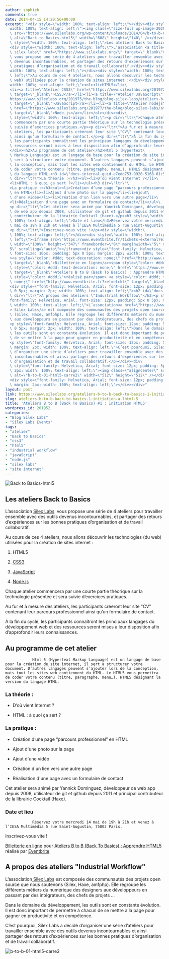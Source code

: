 ```yaml
---
author: sophieb
comments: true
date: 2014-04-15 14:20:56+00:00
excerpt: "<div style=\"width: 100%; text-align: left;\"></div><div style=\"\
  width: 100%; text-align: left;\"><img class=\"size-full wp-image-202092 aligncenter\"\
  \ src=\"https://www.silexlabs.org/wp-content/uploads/2014/04/b-to-b-01-html5-2.png\"\
  \ alt=\"Back to Basics-html5\" width=\"608\" height=\"140\" /></div><h2\
  \ style=\"width: 100%; text-align: left;\">Les ateliers Back to Basics</h2>\
  <div style=\"width: 100%; text-align: left;\">L’association <a title=\"Site\
  \ silex labs\" href=\"https://www.silexlabs.org/\" target=\"_blank\">Silex Labs</a> \
  \ vous propose une série de 4 ateliers pour travailler ensemble avec des outils\
  \ devenus incontournables, et partager des retours d’expériences sur les bonnes\
  \ pratiques d’organisation et de travail collaboratif.</div><div style=\"\
  width: 100%; text-align: left;\"></div><div style=\"width: 100%; text-align:\
  \ left;\">Au cours de ces 4 ateliers, nous allons découvrir les technologies (du\
  \ web) utilisées pour la création de sites internet :</div><div style=\"\
  width: 100%; text-align: left;\"><ol><li>HTML5</li>\
  <li><a title=\"Atelier CSS3\" href=\"https://www.silexlabs.org/201972/the-blog/blog-silex-labs/ateliers-b-to-b-back-to-basics-2-notions-css3/\"\
  \ target=\"_blank\">CSS3</a></li><li><a title=\"Atelier JavaScript\" href=\"\
  https://www.silexlabs.org/201975/the-blog/blog-silex-labs/ateliers-b-to-b-back-to-basics-3-utilisation-de-javascript/\"\
  \ target=\"_blank\">JavaScript</a></li><li><a title=\"Atelier nodejs\"\
  \ href=\"https://www.silexlabs.org/201977/the-blog/blog-silex-labs/ateliers-b-to-b-back-to-basics-4-debuter-node-js\"\
  \ target=\"_blank\">Node.js</a></li></ol></div><div\
  \ style=\"width: 100%; text-align: left;\"><p dir=\"ltr\">Chaque atelier\
  \ commencera par une courte partie théorique sur la technologie présentée et sera\
  \ suivie d’exercices pratiques.</p><p dir=\"ltr\">Au fur et à mesure des\
  \ ateliers, les participants créeront leur site \"CV\" contenant leur parcours professionnel\
  \ ainsi qu’un formulaire de contact.</p><p dir=\"ltr\">À la fin du cycle,\
  \ les participants connaîtront les principaux langages du développement web et des\
  \ ressources seront mises à leur disposition afin d’approfondir leurs connaissances.</p>\
  </div><h2>Au programme de cet atelier</h2>Html 5 (Hypertext\
  \ Markup Language) est un langage de base pour la création de site internet, il\
  \ sert à structurer votre document. D’autres langages peuvent s’ajouter lors de\
  \ la conception, mais tout les sites web contiennent du HTML. Le HTML5 vous permettra\
  \ de coder votre contenu (titre, paragraphe, menu…). HTML5 désignant la version\
  \ du langage HTML.<h3 id=\"docs-internal-guid-e7edd753-9920-5168-61c5-5bb007e7d49f\"\
  \ dir=\"ltr\">La théorie :</h3><ul><li>D’où vient Internet ?</li>\
  <li>HTML : à quoi ça sert ?</li></ul><h3 dir=\"ltr\"\
  >La pratique :</h3><ul><li>Création d’une page “parcours professionnel”\
  \ en HTML</li><li>Ajout d'une photo sur la page</li><li>Ajout\
  \ d'une vidéo</li><li>Création d'un lien vers une autre page</li>\
  <li>Réalisation d'une page avec un formulaire de contact</li></ul>\
  <p dir=\"ltr\">Cet atelier sera animé par Yannick Dominguez, développeur\
  \ de web app depuis 2008, utilisateur de git et github depuis 2011 et principal\
  \ contributeur de la librairie Cocktail (Haxe).</p><h3 style=\"width:\
  \ 100%; text-align: left;\">Date et lieu</h3>Réservez votre mercredi 14\
  \ mai de 19h à 21h et venez à l’IESA Multimédia 5 rue Saint-Augustin, 75002 Paris.\
  <p dir=\"ltr\">Inscrivez-vous vite !</p><div style=\"width:\
  \ 100%; text-align: left;\"></div><div style=\"width: 100%; text-align:\
  \ left;\"><iframe src=\"https://www.eventbrite.fr/tickets-external?eid=11427852013&amp;ref=etckt\"\
  \ width=\"100%\" height=\"347\" frameborder=\"0\" marginwidth=\"5\" marginheight=\"\
  5\" scrolling=\"auto\"></iframe><div style=\"font-family: Helvetica, Arial;\
  \ font-size: 10px; padding: 5px 0 5px; margin: 2px; width: 100%; text-align: left;\"\
  ><a style=\"color: #ddd; text-decoration: none;\" href=\"http://www.eventbrite.fr/r/etckt\"\
  \ target=\"_blank\">Billetterie en ligne</a><span style=\"color: #ddd;\"> pour </span><a\
  \ style=\"color: #ddd; text-decoration: none;\" href=\"https://www.eventbrite.fr/e/billets-ateliers-b-to-b-back-to-basics-apprendre-html5-11427852013?ref=etckt\"\
  \ target=\"_blank\">Ateliers B to B (Back To Basics) : Apprendre HTML5</a> <span\
  \ style=\"color: #ddd;\">réalisé par</span> <a style=\"color: #ddd; text-decoration:\
  \ none;\" href=\"http://www.eventbrite.fr?ref=etckt\" target=\"_blank\">Eventbrite</a></div>\
  <div style=\"font-family: Helvetica, Arial; font-size: 12px; padding: 5px\
  \ 0 5px; margin: 2px; width: 100%; text-align: left;\"><h2 id=\"docs-internal-guid-2b8b465d-9937-163c-fb2c-7fc9d57f8359\"\
  \ dir=\"ltr\">A propos des ateliers \"Industrial Workflow\"</h2><p style=\"\
  font-family: Helvetica, Arial; font-size: 12px; padding: 5px 0 5px; margin: 2px;\
  \ width: 100%; text-align: left;\">L’association<a href=\"https://www.silexlabs.org/\"\
  > Silex Labs</a> est composée des communautés des projets open source que nous soutenons\
  \ (Silex, Haxe, amfphp). Elle regroupe les différents métiers du numérique des designers\
  \ aux développeurs en passant par des intégrateurs, des chefs de projets ...</p>\
  <p style=\"font-family: Helvetica, Arial; font-size: 12px; padding: 5px\
  \ 0 5px; margin: 2px; width: 100%; text-align: left;\">Dans le domaine du développement,\
  \ les outils sont en constante évolution. Il est donc important de permettre à chacun\
  \ de se mettre à la page pour gagner en productivité et en compétence.</p>\
  <p style=\"font-family: Helvetica, Arial; font-size: 12px; padding: 5px 0 5px;\
  \ margin: 2px; width: 100%; text-align: left;\">C’est pourquoi, Silex Labs a décidé\
  \ d’organiser une série d’ateliers pour travailler ensemble avec des outils devenus\
  \ incontournables et ainsi partager des retours d’expériences sur les bonnes pratiques\
  \ d’organisation et de travail collaboratif.</p></div><div\
  \ style=\"font-family: Helvetica, Arial; font-size: 12px; padding: 5px 0 5px; margin:\
  \ 2px; width: 100%; text-align: left;\"><img class=\"aligncenter\" src=\"https://www.silexlabs.org/wp-content/uploads/2014/04/b-to-b-01-html5-carre2.png\"\
  \ alt=\"b-to-b-01-html5-carre2\" width=\"512\" height=\"512\" /></div>\
  <div style=\"font-family: Helvetica, Arial; font-size: 12px; padding: 5px 0 5px;\
  \ margin: 2px; width: 100%; text-align: left;\"></div></div>"
layout: post
link: https://www.silexlabs.org/ateliers-b-to-b-back-to-basics-1-initiation-a-lhtml-5/
slug: ateliers-b-to-b-back-to-basics-1-initiation-a-lhtml-5
title: 'Ateliers B to B (Back To Basics) #1 : Initiation HTML5'
wordpress_id: 201952
categories:
- "Blog Silex Labs"
- "Silex Labs Events"
tags:
- "atelier"
- "Back to Basics"
- "css3"
- "html5"
- "industrial workflow"
- "javaScript"
- "node.js"
- "silex labs"
- "site internet"
---
```





![Back to Basics-html5](https://www.silexlabs.org/wp-content/uploads/2014/04/b-to-b-01-html5-2.png)




## Les ateliers Back to Basics




L’association [Silex Labs](https://www.silexlabs.org/)  vous propose une série de 4 ateliers pour travailler ensemble avec des outils devenus incontournables, et partager des retours d’expériences sur les bonnes pratiques d’organisation et de travail collaboratif.







Au cours de ces 4 ateliers, nous allons découvrir les technologies (du web) utilisées pour la création de sites internet :









  1. HTML5


  2. [CSS3](https://www.silexlabs.org/201972/the-blog/blog-silex-labs/ateliers-b-to-b-back-to-basics-2-notions-css3/)


  3. [JavaScript](https://www.silexlabs.org/201975/the-blog/blog-silex-labs/ateliers-b-to-b-back-to-basics-3-utilisation-de-javascript/)


  4. [Node.js](https://www.silexlabs.org/201977/the-blog/blog-silex-labs/ateliers-b-to-b-back-to-basics-4-debuter-node-js)










Chaque atelier commencera par une courte partie théorique sur la technologie présentée et sera suivie d’exercices pratiques.




Au fur et à mesure des ateliers, les participants créeront leur site "CV" contenant leur parcours professionnel ainsi qu’un formulaire de contact.




À la fin du cycle, les participants connaîtront les principaux langages du développement web et des ressources seront mises à leur disposition afin d’approfondir leurs connaissances.








## Au programme de cet atelier


				Html 5 (Hypertext Markup Language) est un langage de base pour la création de site internet, il sert à structurer votre document. D’autres langages peuvent s’ajouter lors de la conception, mais tout les sites web contiennent du HTML. Le HTML5 vous permettra de coder votre contenu (titre, paragraphe, menu…). HTML5 désignant la version du langage HTML.


### La théorie :






  * D’où vient Internet ?


  * HTML : à quoi ça sert ?




### La pratique :






  * Création d’une page “parcours professionnel” en HTML


  * Ajout d'une photo sur la page


  * Ajout d'une vidéo


  * Création d'un lien vers une autre page


  * Réalisation d'une page avec un formulaire de contact




Cet atelier sera animé par Yannick Dominguez, développeur de web app depuis 2008, utilisateur de git et github depuis 2011 et principal contributeur de la librairie Cocktail (Haxe).





### Date et lieu


				Réservez votre mercredi 14 mai de 19h à 21h et venez à l’IESA Multimédia 5 rue Saint-Augustin, 75002 Paris.


Inscrivez-vous vite !













[Billetterie en ligne](http://www.eventbrite.fr/r/etckt) pour [Ateliers B to B (Back To Basics) : Apprendre HTML5](https://www.eventbrite.fr/e/billets-ateliers-b-to-b-back-to-basics-apprendre-html5-11427852013?ref=etckt) réalisé par [Eventbrite](http://www.eventbrite.fr?ref=etckt)







## A propos des ateliers "Industrial Workflow"




L’association[ Silex Labs](https://www.silexlabs.org/) est composée des communautés des projets open source que nous soutenons (Silex, Haxe, amfphp). Elle regroupe les différents métiers du numérique des designers aux développeurs en passant par des intégrateurs, des chefs de projets ...




Dans le domaine du développement, les outils sont en constante évolution. Il est donc important de permettre à chacun de se mettre à la page pour gagner en productivité et en compétence.




C’est pourquoi, Silex Labs a décidé d’organiser une série d’ateliers pour travailler ensemble avec des outils devenus incontournables et ainsi partager des retours d’expériences sur les bonnes pratiques d’organisation et de travail collaboratif.








![b-to-b-01-html5-carre2](https://www.silexlabs.org/wp-content/uploads/2014/04/b-to-b-01-html5-carre2.png)






